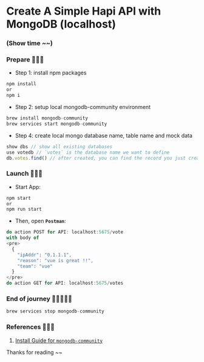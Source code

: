 # Create A Simple Hapi API with MongoDB (localhost)

### (Show time ~~) ###


### Prepare 📝📝📝

- Step 1: install npm packages

```js
npm install
or
npm i
```

- Step 2: setup local mongodb-community environment

```js
brew install mongodb-community
brew services start mongodb-community
```

- Step 4: create local mongo database name, table name and mock data 

```js
show dbs // show all existing databases
use votedb // `votes` is the database name we want to define
db.votes.find() // after created, you can find the record you just created
```

### Launch 🚀🚀🚀

- Start App:

```js
npm start
or
npm run start
```

- Then, open <strong>`Postman`</strong>:

```js
do action POST for API: localhost:5675/vote
with body of 
<pre>
  {
    "ipAddr": "0.1.1.1",
    "reason": "vue is great !!",
    "team": "vue"
  }
</pre>
do action GET for API: localhost:5675/votes
```


### End of journey 🏃‍♂️🏃‍♀️👟
```js
brew services stop mongodb-community
```

### References 👊👊👊
1. <a href="https://docs.mongodb.com/manual/tutorial/install-mongodb-on-os-x/" target="_blank">Install Guide for `mongodb-community`</a>


Thanks for reading ~~

